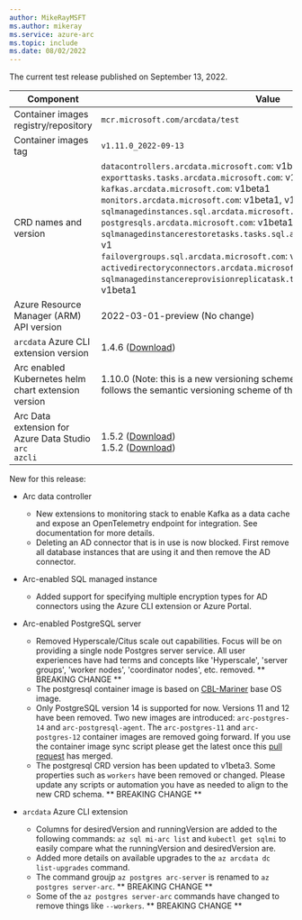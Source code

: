 ```yaml
---
author: MikeRayMSFT
ms.author: mikeray
ms.service: azure-arc
ms.topic: include
ms.date: 08/02/2022
---
```

<!--
At this time, a test or preview build is not available for the next release.
-->


The current test release published on September 13, 2022.

|Component|Value|
|-----------|-----------|
|Container images registry/repository |`mcr.microsoft.com/arcdata/test`|
|Container images tag |`v1.11.0_2022-09-13`|
|CRD names and version|`datacontrollers.arcdata.microsoft.com`: v1beta1, v1 through v6<br/>`exporttasks.tasks.arcdata.microsoft.com`: v1beta1, v1, v2<br/>`kafkas.arcdata.microsoft.com`: v1beta1<br/>`monitors.arcdata.microsoft.com`: v1beta1, v1, v2<br/>`sqlmanagedinstances.sql.arcdata.microsoft.com`: v1beta1, v1 through v6<br/>`postgresqls.arcdata.microsoft.com`: v1beta1, v1beta2, v1beta3<br/>`sqlmanagedinstancerestoretasks.tasks.sql.arcdata.microsoft.com`: v1beta1, v1<br/>`failovergroups.sql.arcdata.microsoft.com`: v1beta1, v1beta2, v1<br/>`activedirectoryconnectors.arcdata.microsoft.com`: v1beta1, v1beta2<br/>`sqlmanagedinstancereprovisionreplicatask.tasks.sql.arcdata.microsoft.com`: v1beta1<br/>|
|Azure Resource Manager (ARM) API version|2022-03-01-preview (No change)|
|`arcdata` Azure CLI extension version|1.4.6 ([Download](https://aka.ms/az-cli-arcdata-ext))|
|Arc enabled Kubernetes helm chart extension version|1.10.0 (Note: this is a new versioning scheme starting from this release that follows the semantic versioning scheme of the container images.)|
|Arc Data extension for Azure Data Studio<br/>`arc`<br/>`azcli`|<br/>1.5.2 ([Download](https://aka.ms/ads-arcdata-ext))</br>1.5.2 ([Download](https://aka.ms/ads-azcli-ext))|

New for this release:

- Arc data controller
  - New extensions to monitoring stack to enable Kafka as a data cache and expose an OpenTelemetry endpoint for integration.  See documentation for more details.
  - Deleting an AD connector that is in use is now blocked.  First remove all database instances that are using it and then remove the AD connector.

- Arc-enabled SQL managed instance
  - Added support for specifying multiple encryption types for AD connectors using the Azure CLI extension or Azure Portal.

- Arc-enabled PostgreSQL server
  - Removed Hyperscale/Citus scale out capabilities. Focus will be on providing a single node Postgres server service. All user experiences have had terms and concepts like 'Hyperscale', 'server groups', 'worker nodes', 'coordinator nodes', etc. removed.  ** BREAKING CHANGE **
  - The postgresql container image is based on [CBL-Mariner](https://github.com/microsoft/CBL-Mariner) base OS image.
  - Only PostgreSQL version 14 is supported for now. Versions 11 and 12 have been removed.  Two new images are introduced: `arc-postgres-14` and `arc-postgresql-agent`.  The `arc-postgres-11` and `arc-postgres-12` container images are removed going forward.  If you use the container image sync script please get the latest once this [pull request](https://github.com/microsoft/azure_arc/pull/1340) has merged.
  - The postgresql CRD version has been updated to v1beta3.  Some properties such as `workers` have been removed or changed.  Please update any scripts or automation you have as needed to align to the new CRD schema. ** BREAKING CHANGE **

- `arcdata` Azure CLI extension
  - Columns for desiredVersion and runningVersion are added to the following commands: `az sql mi-arc list` and `kubectl get sqlmi` to easily compare what the runningVersion and desiredVersion are.
  - Added more details on available upgrades to the `az arcdata dc list-upgrades` command.
  - The command groujp `az postgres arc-server` is renamed to `az postgres server-arc`. ** BREAKING CHANGE **
  - Some of the `az postgres server-arc` commands have changed to remove things like `--workers`.  ** BREAKING CHANGE **


